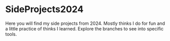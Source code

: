 # SideProjects2024
Here you will find my side projects from 2024. Mostly thinks I do for fun and a little practice of thinks I learned. 
Explore the branches to see into specific tools.

